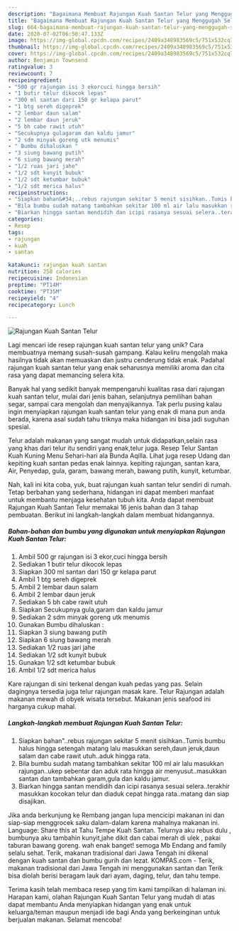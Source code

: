 ```yaml
---
description: "Bagaimana Membuat Rajungan Kuah Santan Telur yang Menggugah Selera"
title: "Bagaimana Membuat Rajungan Kuah Santan Telur yang Menggugah Selera"
slug: 664-bagaimana-membuat-rajungan-kuah-santan-telur-yang-menggugah-selera
date: 2020-07-02T06:50:47.133Z
image: https://img-global.cpcdn.com/recipes/2409a348983569c5/751x532cq70/rajungan-kuah-santan-telur-foto-resep-utama.jpg
thumbnail: https://img-global.cpcdn.com/recipes/2409a348983569c5/751x532cq70/rajungan-kuah-santan-telur-foto-resep-utama.jpg
cover: https://img-global.cpcdn.com/recipes/2409a348983569c5/751x532cq70/rajungan-kuah-santan-telur-foto-resep-utama.jpg
author: Benjamin Townsend
ratingvalue: 3
reviewcount: 7
recipeingredient:
- "500 gr rajungan isi 3 ekorcuci hingga bersih"
- "1 butir telur dikocok lepas"
- "300 ml santan dari 150 gr kelapa parut"
- "1 btg sereh digeprek"
- "2 lembar daun salam"
- "2 lembar daun jeruk"
- "5 bh cabe rawit utuh"
- "Secukupnya gulagaram dan kaldu jamur"
- "2 sdm minyak goreng utk menumis"
- " Bumbu dihaluskan "
- "3 siung bawang putih"
- "6 siung bawang merah"
- "1/2 ruas jari jahe"
- "1/2 sdt kunyit bubuk"
- "1/2 sdt ketumbar bubuk"
- "1/2 sdt merica halus"
recipeinstructions:
- "Siapkan bahan&#34;..rebus rajungan sekitar 5 menit sisihkan..Tumis bumbu halus hingga setengah matang lalu masukkan sereh,daun jeruk,daun salam dan cabe rawit utuh..aduk hingga rata."
- "Bila bumbu sudah matang tambahkan sekitar 100 ml air lalu masukkan rajungan..ukep sebentar dan aduk rata hingga air menyusut..masukkan santan dan tambahkan garam,gula dan kaldu jamur."
- "Biarkan hingga santan mendidih dan icipi rasanya sesuai selera..terakhir masukkan kocokan telur dan diaduk cepat hingga rata..matang dan siap disajikan."
categories:
- Resep
tags:
- rajungan
- kuah
- santan

katakunci: rajungan kuah santan 
nutrition: 258 calories
recipecuisine: Indonesian
preptime: "PT14M"
cooktime: "PT35M"
recipeyield: "4"
recipecategory: Lunch

---
```



![Rajungan Kuah Santan Telur](https://img-global.cpcdn.com/recipes/2409a348983569c5/751x532cq70/rajungan-kuah-santan-telur-foto-resep-utama.jpg)

Lagi mencari ide resep rajungan kuah santan telur yang unik? Cara membuatnya memang susah-susah gampang. Kalau keliru mengolah maka hasilnya tidak akan memuaskan dan justru cenderung tidak enak. Padahal rajungan kuah santan telur yang enak seharusnya memiliki aroma dan cita rasa yang dapat memancing selera kita.

Banyak hal yang sedikit banyak mempengaruhi kualitas rasa dari rajungan kuah santan telur, mulai dari jenis bahan, selanjutnya pemilihan bahan segar, sampai cara mengolah dan menyajikannya. Tak perlu pusing kalau ingin menyiapkan rajungan kuah santan telur yang enak di mana pun anda berada, karena asal sudah tahu triknya maka hidangan ini bisa jadi suguhan spesial.

Telur adalah makanan yang sangat mudah untuk didapatkan,selain rasa yang khas dari telur itu sendiri yang enak,telur juga. Resep Telur Santan Kuah Kuning Menu Sehari-hari ala Bunda Aqilla. Lihat juga resep Udang dan kepiting kuah santan pedas enak lainnya. kepiting rajungan, santan kara, Air, Penyedap, gula, garam, bawang merah, bawang putih, kunyit, ketumbar.


Nah, kali ini kita coba, yuk, buat rajungan kuah santan telur sendiri di rumah. Tetap berbahan yang sederhana, hidangan ini dapat memberi manfaat untuk membantu menjaga kesehatan tubuh kita. Anda dapat membuat Rajungan Kuah Santan Telur memakai 16 jenis bahan dan 3 tahap pembuatan. Berikut ini langkah-langkah dalam membuat hidangannya.

<!--inarticleads1-->

##### Bahan-bahan dan bumbu yang digunakan untuk menyiapkan Rajungan Kuah Santan Telur:

1. Ambil 500 gr rajungan isi 3 ekor,cuci hingga bersih
1. Sediakan 1 butir telur dikocok lepas
1. Siapkan 300 ml santan dari 150 gr kelapa parut
1. Ambil 1 btg sereh digeprek
1. Ambil 2 lembar daun salam
1. Ambil 2 lembar daun jeruk
1. Sediakan 5 bh cabe rawit utuh
1. Siapkan Secukupnya gula,garam dan kaldu jamur
1. Sediakan 2 sdm minyak goreng utk menumis
1. Gunakan  Bumbu dihaluskan :
1. Siapkan 3 siung bawang putih
1. Siapkan 6 siung bawang merah
1. Sediakan 1/2 ruas jari jahe
1. Sediakan 1/2 sdt kunyit bubuk
1. Gunakan 1/2 sdt ketumbar bubuk
1. Ambil 1/2 sdt merica halus


Kare rajungan di sini terkenal dengan kuah pedas yang pas. Selain dagingnya tersedia juga telur rajungan masak kare. Telur Rajungan adalah makanan mewah di obyek wisata tersebut. Makanan jenis seafood ini harganya cukup mahal. 

<!--inarticleads2-->

##### Langkah-langkah membuat Rajungan Kuah Santan Telur:

1. Siapkan bahan&#34;..rebus rajungan sekitar 5 menit sisihkan..Tumis bumbu halus hingga setengah matang lalu masukkan sereh,daun jeruk,daun salam dan cabe rawit utuh..aduk hingga rata.
1. Bila bumbu sudah matang tambahkan sekitar 100 ml air lalu masukkan rajungan..ukep sebentar dan aduk rata hingga air menyusut..masukkan santan dan tambahkan garam,gula dan kaldu jamur.
1. Biarkan hingga santan mendidih dan icipi rasanya sesuai selera..terakhir masukkan kocokan telur dan diaduk cepat hingga rata..matang dan siap disajikan.


Jika anda berkunjung ke Rembang jangan lupa mencicipi makanan ini dan siap-siap menggrocek saku dalam-dalam karena mahalnya makanan ini. Language: Share this at Tahu Tempe Kuah Santan. Telurnya aku rebus dulu , bumbunya aku tambahin kunyit,jahe dikit dan cabai merah di ulek , pakai taburan bawang goreng. wah enak banget! semoga Mb Endang and family selalu sehat. Terik, makanan tradisional dari Jawa Tengah ini dikenal dengan kuah santan dan bumbu gurih dan lezat. KOMPAS.com - Terik, makanan tradisional dari Jawa Tengah ini menggunakan santan dan Terik bisa diolah berisi beragam lauk dari ayam, daging, telur, dan tahu tempe. 

Terima kasih telah membaca resep yang tim kami tampilkan di halaman ini. Harapan kami, olahan Rajungan Kuah Santan Telur yang mudah di atas dapat membantu Anda menyiapkan hidangan yang enak untuk keluarga/teman maupun menjadi ide bagi Anda yang berkeinginan untuk berjualan makanan. Selamat mencoba!
